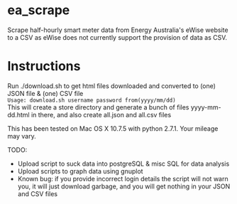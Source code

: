 ea_scrape
=========

Scrape half-hourly smart meter data from Energy Australia's eWise website to a CSV as eWise does
not currently support the provision of data as CSV.

Instructions
============

Run ./download.sh to get html files downloaded and converted to (one) JSON file & (one) CSV file  
`Usage: download.sh username password from(yyyy/mm/dd)`  
  This will create a store directory and generate a bunch of files yyyy-mm-dd.html in there,
and also create all.json and all.csv files 

This has been tested on Mac OS X 10.7.5 with python 2.7.1. Your mileage may vary.

TODO: 

- Upload script to suck data into postgreSQL & misc SQL for data analysis
- Upload scripts to graph data using gnuplot
- Known bug: if you provide incorrect login details the script will not warn you, it will just download garbage, and you will get nothing in your JSON and CSV files
